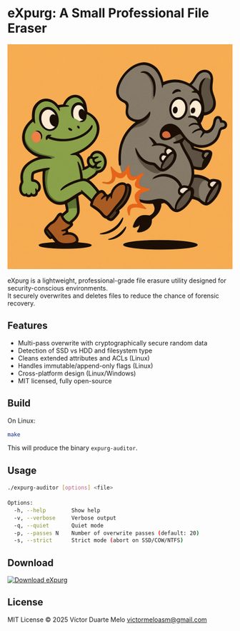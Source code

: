 # eXpurg: A Small Professional File Eraser
![Logo](logo.png)

eXpurg is a lightweight, professional-grade file erasure utility designed for security-conscious environments.  
It securely overwrites and deletes files to reduce the chance of forensic recovery.

## Features
- Multi-pass overwrite with cryptographically secure random data
- Detection of SSD vs HDD and filesystem type
- Cleans extended attributes and ACLs (Linux)
- Handles immutable/append-only flags (Linux)
- Cross-platform design (Linux/Windows)
- MIT licensed, fully open-source

## Build
On Linux:
```bash
make
```

This will produce the binary `expurg-auditor`.

## Usage
```bash
./expurg-auditor [options] <file>

Options:
  -h, --help        Show help
  -v, --verbose     Verbose output
  -q, --quiet       Quiet mode
  -p, --passes N    Number of overwrite passes (default: 20)
  -s, --strict      Strict mode (abort on SSD/COW/NTFS)
```

## Download

[![Download eXpurg](https://img.shields.io/badge/Download-eXpurg-blue?style=for-the-badge&logo=github)](https://github.com/victormeloasm/eXpurg/releases/download/eraser/eXpurg.zip)


## License
MIT License © 2025 Víctor Duarte Melo <victormeloasm@gmail.com>
